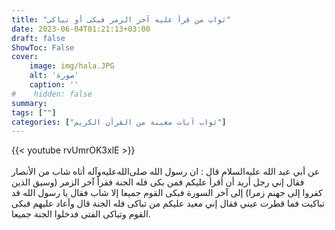 ```yaml
---
title: "ثواب من قرأ عليه آخر الزمر فبكى أو تباكى"
date: 2023-06-04T01:21:13+03:00
draft: false
ShowToc: False
cover:
    image: img/hala.JPG
    alt: 'صورة'
    caption: ''
#    hidden: false
summary: 
tags: [""]
categories: ["ثواب آيات معينة من القرآن الكريم"]
---
```

{{< youtube rvUmrOK3xlE >}}  
 <br>
عن أبي
عبد الله عليه‌السلام قال : ان رسول الله صلى‌الله‌عليه‌وآله أتاه شاب من الأنصار فقال إني
رجل أريد أن أقرأ عليكم فمن بكى فله الجنة فقرأ آخر الزمر (وسيق
الذين كفروا إلى جهنم زمرا) إلى آخر السورة فبكى القوم جميعا إلا
شاب فقال يا رسول الله قد تباكيت فما قطرت عيني فقال إني معيد عليكم
من تباكى فله الجنة قال وأعاد عليهم فبكى القوم وتباكى الفتى فدخلوا
الجنة جميعا.


